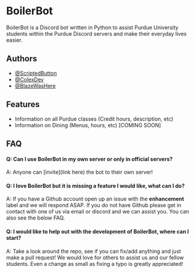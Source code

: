 # BoilerBot

BoilerBot is a Discord bot written in Python to assist Purdue University students within the Purdue Discord servers and make their everyday lives easier.

## Authors

- [@ScriptedButton](https://github.com/ScriptedButton)
- [@ColexDev](https://github.com/ColexDev)
- [@BlazeWasHere](https://github.com/BlazeWasHere)

## Features

- Information on all Purdue classes (Credit hours, description, etc)
- Information on Dining (Menus, hours, etc) [COMING SOON]

## FAQ

#### Q: Can I use BoilerBot in my own server or only in official servers?
A: Anyone can [invite](link here) the bot to their own server!

#### Q: I love BoilerBot but it is missing a feature I would like, what can I do?
A: If you have a Github account open up an issue with the **enhancement** label and we will respond ASAP. If you do not have Github please get in contact with one of us via email or discord and we can assist you. You can also see the below FAQ.

#### Q: I would like to help out with the development of BoilerBot, where can I start?
A: Take a look around the repo, see if you can fix/add anything and just make a pull request! We would love for others to
assist us and our fellow students. Even a change as small as fixing a typo is greatly appreciated!
